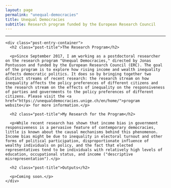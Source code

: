 ```yaml
---
layout: page
permalink: "unequal-democracies"
title: Unequal Democracies
subtitle: Research program funded by the European Research Council
---
```


<hr />
<div class="posts-list">
  <article class="post-preview">

    <div class="post-entry-container">
      <h2 class="post-title">The Research Program</h2>

      <p>Since September 2017, I am working as a postdoctoral researcher on the research program "Unequal Democracies," directed by Jonas Pontusson and funded by the European Research Council (ERC). The goal of the program is to explore how rising income and wealth inequality affects democratic politics. It does so by bringing together two distinct streams of recent research: the research stream on how inequality affects the policy preferences of different citizens and the research stream on the effects of inequality on the responsiveness of parties and governments to the policy preferences of different citizens. Please visit the <a href="https://unequaldemocracies.unige.ch/en/home/">program website</a> for more information.</p>

      <h2 class="post-title">My Research for the Program</h2>

      <p>While recent research has shown that income bias in government responsiveness is a pervasive feature of contemporary democracies, little is known about the causal mechanisms behind this phenomenon. Income bias might be due to inequality in electoral turnout and other forms of political participation, disproportionate influence of wealthy individuals on policy, and the fact that elected representatives tend to be individuals with relatively high levels of education, occupational status, and income ("descriptive misrepresentation").</p>

      <h2 class="post-title">Outputs</h2>

      <p>Coming soon.</p>
    </div>

  </article>
</div>
